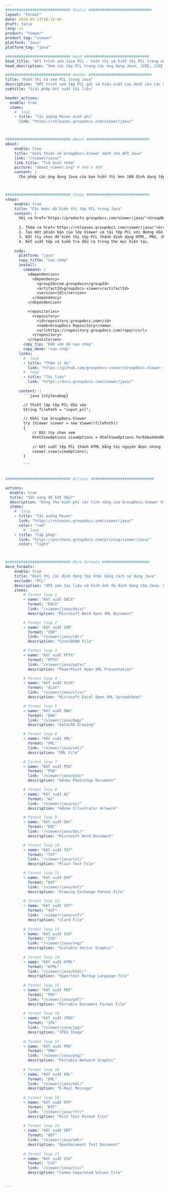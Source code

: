 ```yaml
---
############################# Static ############################
layout: "format"
date: 2024-05-13T10:14:46
draft: false
lang: vi
product: "Viewer"
product_tag: "viewer"
platform: "Java"
platform_tag: "java"

############################# Head #############################
head_title: "API trình xem Java PCL - hiển thị và hiển thị PCL trong ứng dụng Java"
head_description: "Xem các tệp PCL trong các ứng dụng Java, J2EE, J2SE. Hỗ trợ xem hơn 180 định dạng tệp tài liệu và hình ảnh ở chế độ HTML, PDF hoặc hình ảnh với các tính năng nâng cao để quản lý các tùy chọn xem tài liệu."

############################# Header ############################
title: "Hiển thị và xem PCL trong Java" 
description: "API trình xem tệp PCL gốc và hiệu suất cao dành cho các ứng dụng dựa trên Java, J2EE và J2SE, hỗ trợ nhiều tính năng bổ sung để tùy chỉnh giao diện của định dạng tài liệu đầu ra." 
subtitle: "Giải pháp kết xuất tài liệu" 

header_actions:
  enable: true
  items:
    #  loop
    - title: "Tải xuống Maven miễn phí"
      link: "https://releases.groupdocs.com/viewer/java/"



############################# About ############################
about:
    enable: true
    title: "Giới thiệu về GroupDocs.Viewer dành cho API Java"
    link: "/viewer/java/"
    link_title: "Tìm hiểu thêm"
    picture: "about_viewer.svg" # 480 X 400
    content: |
      Cho phép các ứng dụng Java của bạn hiển thị hơn 180 định dạng tệp ở chế độ HTML, PDF hoặc hình ảnh bằng GroupDocs.Viewer dành cho API Java mà không cần cài đặt bất kỳ phần mềm bổ sung nào; chẳng hạn như Microsoft Office, Apache Open Office, Adobe Acrobat Reader, v.v. Các nhà phát triển có thể dễ dàng xem tất cả các hình ảnh và loại tài liệu phổ biến bao gồm Microsoft Office, OpenDocument, HTML, PDF, Archive, Diagrams, Photoshop, AutoCAD và các định dạng ngôn ngữ lập trình bên trong các ứng dụng Java với kết xuất nhanh và chất lượng cao nhất.



############################# Steps ############################
steps:
    enable: true
    title: "Các bước để hiển thị tệp PCL trong Java" 
    content: |
      Với <a href='https://products.groupdocs.com/viewer/java/'>GroupDocs.Viewer</a> bạn có thể hiển thị PCL thành HTML, JPEG, PNG hoặc PDF chỉ trong vài bước.
      
      1. Thêm <a href='https://releases.groupdocs.com/viewer/java/'>GroupDocs.Viewer for Java</a> làm phần phụ thuộc cho dự án của bạn. 
      2. Tạo một phiên bản của lớp Viewer và tải tệp PCL với đường dẫn đầy đủ.  
      3. Đặt tùy chọn để hiển thị tệp PCL thành định dạng HTML, PNG, JPEG hoặc PDF. 
      4. Kết xuất tệp và kiểm tra đầu ra trong thư mục hiện tại. 
   
    code:
      platform: "java"
      copy_title: "Sao chép"
      install:
        command: |
          <dependencies>
            <dependency>
              <groupId>com.groupdocs</groupId>
              <artifactId>groupdocs-viewer</artifactId>
              <version>{0}</version>
            </dependency>
          </dependencies>

          <repositories>
            <repository>
              <id>repository.groupdocs.com</id>
              <name>GroupDocs Repository</name>
              <url>https://repository.groupdocs.com/repo/</url>
            </repository>
          </repositories>
        copy_tip: "bấm vào để sao chép"
        copy_done: "sao chép"
      links:
        #  loop
        - title: "Thêm ví dụ"
          link: "https://github.com/groupdocs-viewer/GroupDocs.Viewer-for-Java"
        #  loop
        - title: "Tài liệu"
          link: "https://docs.groupdocs.com/viewer/java/"
          
      content: |
        ```java {style=abap}

        // Thiết lập tệp PCL đầu vào
        String filePath = "input.pcl";

        // Khởi tạo GroupDocs.Viewer
        try (Viewer viewer = new Viewer(filePath))
        {
            // Đặt tùy chọn xem
            HtmlViewOptions viewOptions = HtmlViewOptions.forEmbeddedResources();
                
            // Kết xuất tệp PCL thành HTML bằng tài nguyên được nhúng
            viewer.view(viewOptions);
        }

        ```
            

############################# Actions ############################

actions:
  enable: true
  title: "Sẵn sàng để bắt đầu?"
  description: "Dùng thử miễn phí các tính năng của GroupDocs.Viewer hoặc yêu cầu giấy phép"
  items:
    #  loop
    - title: "Tải xuống Maven"
      link: "https://releases.groupdocs.com/viewer/java/"
      color: "red"
        #  loop
    - title: "Cấp phép"
      link: "https://purchase.groupdocs.com/pricing/viewer/java/"
      color: "light"



############################# More Formats #####################
more_formats:
    enable: true
    title: "Hiển thị các định dạng tệp khác bằng cách sử dụng Java"
    exclude: "PCL"
    description: "API xem tài liệu và hình ảnh đa định dạng cho Java. Xem một số định dạng tệp phổ biến bên dưới mà không cần bất kỳ trình xem bên ngoài nào."
    items: 
        # format loop 1
        - name: "Kết xuất DOCX"
          format: "DOCX"
          link: "/viewer/java/docx/"
          description: "Microsoft Word Open XML Document" 

        # format loop 2
        - name: "Kết xuất CDR" 
          format: "CDR"
          link: "/viewer/java/cdr/"
          description: "CorelDRAW File" 

        # format loop 3
        - name: "Kết xuất PPTX"
          format: "PPTX"
          link: "/viewer/java/pptx/"
          description: "PowerPoint Open XML Presentation" 

        # format loop 4
        - name: "Kết xuất XLSX"
          format: "XLSX"
          link: "/viewer/java/xlsx/"
          description: "Microsoft Excel Open XML Spreadsheet" 

        # format loop 5
        - name: "Kết xuất DWG"
          format: "DWG"
          link: "/viewer/java/dwg/"
          description: "AutoCAD Drawing"

        # format loop 6
        - name: "Kết xuất XML"
          format: "XML"
          link: "/viewer/java/xml/"
          description: "XML File"

        # format loop 7
        - name: "Kết xuất PSD"
          format: "PSD"
          link: "/viewer/java/psd/"
          description: "Adobe Photoshop Document"

        # format loop 8
        - name: "Kết xuất AI"
          format: "AI"
          link: "/viewer/java/ai/"
          description: "Adobe Illustrator Artwork"

        # format loop 9
        - name: "Kết xuất DOC"
          format: "DOC"
          link: "/viewer/java/doc/"
          description: "Microsoft Word Document" 

        # format loop 10
        - name: "Kết xuất TXT" 
          format: "TXT"
          link: "/viewer/java/txt/"
          description: "Plain Text File" 

        # format loop 11
        - name: "Kết xuất DXF" 
          format: "DXF"
          link: "/viewer/java/dxf/"
          description: "Drawing Exchange Format File"  
          
        # format loop 12
        - name: "Kết xuất VCF"
          format: "VCF"
          link: "/viewer/java/vcf/"
          description: "vCard File"  
              
        # format loop 13
        - name: "Kết xuất SVG"
          format: "SVG"
          link: "/viewer/java/svg/"
          description: "Scalable Vector Graphic" 
          
        # format loop 14
        - name: "Kết xuất HTML"
          format: "HTML"
          link: "/viewer/java/html/"
          description: "Hypertext Markup Language File" 
          
        # format loop 15
        - name: "Kết xuất PDF"
          format: "PDF"
          link: "/viewer/java/pdf/"
          description: "Portable Document Format File"
          
        # format loop 16
        - name: "Kết xuất JPEG"
          format: "JPG"
          link: "/viewer/java/jpg/"
          description: "JPEG Image"
          
        # format loop 17
        - name: "Kết xuất PNG"
          format: "PNG"
          link: "/viewer/java/png/"
          description: "Portable Network Graphic" 
          
        # format loop 18
        - name: "Kết xuất EML"
          format: "EML"
          link: "/viewer/java/eml/"
          description: "E-Mail Message" 
          
        # format loop 19
        - name: "Kết xuất RTF"
          format: "RTF"
          link: "/viewer/java/rtf/"
          description: "Rich Text Format File" 
          
        # format loop 20
        - name: "Kết xuất ODT"
          format: "ODT"
          link: "/viewer/java/odt/"
          description: "OpenDocument Text Document" 
          
        # format loop 21
        - name: "Kết xuất CSV"
          format: "CSV"
          link: "/viewer/java/csv/"
          description: "Comma-Separated Values File" 


---
```


